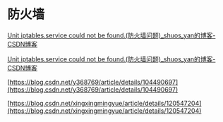 # 防火墙

[Unit iptables.service could not be found.(防火墙问题)_shuos_yan的博客-CSDN博客](https://blog.csdn.net/y368769/article/details/104490697)

[Unit iptables.service could not be found.(防火墙问题)_shuos_yan的博客-CSDN博客](https://blog.csdn.net/y368769/article/details/104490697)

[https://blog.csdn.net/y368769/article/details/104490697](https://blog.csdn.net/y368769/article/details/104490697)

[https://blog.csdn.net/xingxingmingyue/article/details/120547204](https://blog.csdn.net/xingxingmingyue/article/details/120547204)